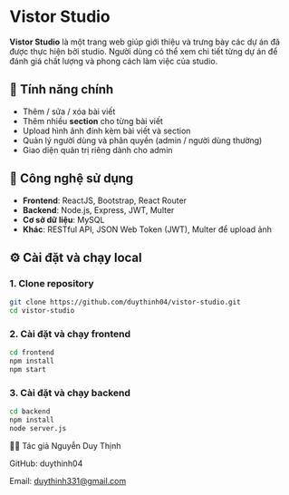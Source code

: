 # Vistor Studio

**Vistor Studio** là một trang web giúp giới thiệu và trưng bày các dự án đã được thực hiện bởi studio. Người dùng có thể xem chi tiết từng dự án để đánh giá chất lượng và phong cách làm việc của studio.

## 🚀 Tính năng chính

- Thêm / sửa / xóa bài viết
- Thêm nhiều **section** cho từng bài viết
- Upload hình ảnh đính kèm bài viết và section
- Quản lý người dùng và phân quyền (admin / người dùng thường)
- Giao diện quản trị riêng dành cho admin

## 🧱 Công nghệ sử dụng

- **Frontend**: ReactJS, Bootstrap, React Router
- **Backend**: Node.js, Express, JWT, Multer
- **Cơ sở dữ liệu**: MySQL
- **Khác**: RESTful API, JSON Web Token (JWT), Multer để upload ảnh

## ⚙️ Cài đặt và chạy local

### 1. Clone repository

```bash
git clone https://github.com/duythinh04/vistor-studio.git
cd vistor-studio
``````

### 2. Cài đặt và chạy frontend

```bash
cd frontend
npm install
npm start
``````
### 3. Cài đặt và chạy backend

```bash
cd backend
npm install
node server.js
``````
👨‍💻 Tác giả
Nguyễn Duy Thịnh

GitHub: duythinh04

Email: duythinh331@gmail.com



